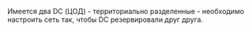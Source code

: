 Имеется два DC (ЦОД) - территориально разделенные - необходимо настроить сеть так, чтобы DC резервировали друг друга.
